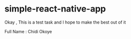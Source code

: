 # simple-react-native-app
Okay , This is a test task and I hope to make the best out of it

Full Name : Chidi Okoye
